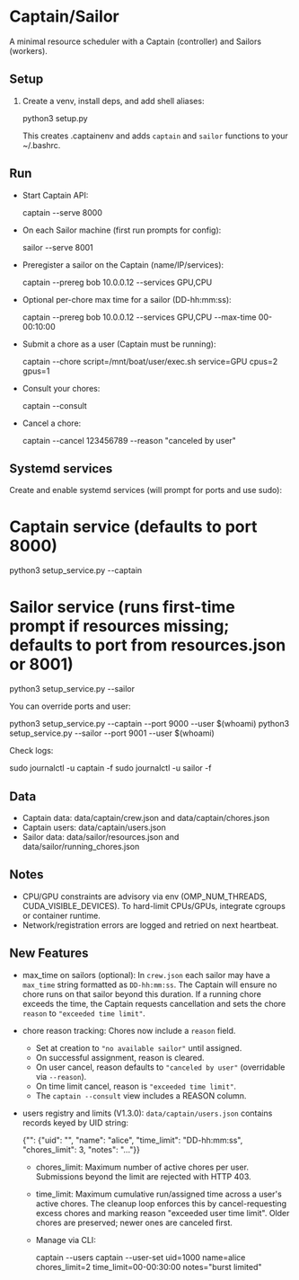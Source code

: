 # Captain/Sailor

A minimal resource scheduler with a Captain (controller) and Sailors (workers).

## Setup

1. Create a venv, install deps, and add shell aliases:

   python3 setup.py

   This creates .captainenv and adds `captain` and `sailor` functions to your ~/.bashrc.

## Run

- Start Captain API:

  captain --serve 8000

- On each Sailor machine (first run prompts for config):

  sailor --serve 8001

- Preregister a sailor on the Captain (name/IP/services):

  captain --prereg bob 10.0.0.12 --services GPU,CPU

- Optional per-chore max time for a sailor (DD-hh:mm:ss):

  captain --prereg bob 10.0.0.12 --services GPU,CPU --max-time 00-00:10:00

- Submit a chore as a user (Captain must be running):

  captain --chore script=/mnt/boat/user/exec.sh service=GPU cpus=2 gpus=1

- Consult your chores:

  captain --consult

- Cancel a chore:

  captain --cancel 123456789 --reason "canceled by user"

## Systemd services

Create and enable systemd services (will prompt for ports and use sudo):

  # Captain service (defaults to port 8000)
  python3 setup_service.py --captain

  # Sailor service (runs first-time prompt if resources missing; defaults to port from resources.json or 8001)
  python3 setup_service.py --sailor

You can override ports and user:

  python3 setup_service.py --captain --port 9000 --user $(whoami)
  python3 setup_service.py --sailor --port 9001 --user $(whoami)

Check logs:

  sudo journalctl -u captain -f
  sudo journalctl -u sailor -f

## Data

- Captain data: data/captain/crew.json and data/captain/chores.json
- Captain users: data/captain/users.json
- Sailor data: data/sailor/resources.json and data/sailor/running_chores.json

## Notes

- CPU/GPU constraints are advisory via env (OMP_NUM_THREADS, CUDA_VISIBLE_DEVICES). To hard-limit CPUs/GPUs, integrate cgroups or container runtime.
- Network/registration errors are logged and retried on next heartbeat.

## New Features

- max_time on sailors (optional): In `crew.json` each sailor may have a `max_time` string formatted as `DD-hh:mm:ss`. The Captain will ensure no chore runs on that sailor beyond this duration. If a running chore exceeds the time, the Captain requests cancellation and sets the chore `reason` to `"exceeded time limit"`.
- chore reason tracking: Chores now include a `reason` field.
  - Set at creation to `"no available sailor"` until assigned.
  - On successful assignment, reason is cleared.
  - On user cancel, reason defaults to `"canceled by user"` (overridable via `--reason`).
  - On time limit cancel, reason is `"exceeded time limit"`.
  - The `captain --consult` view includes a REASON column.

- users registry and limits (V1.3.0): `data/captain/users.json` contains records keyed by UID string:

  {"<UID>": {"uid": "<UID>", "name": "alice", "time_limit": "DD-hh:mm:ss", "chores_limit": 3, "notes": "..."}}

  - chores_limit: Maximum number of active chores per user. Submissions beyond the limit are rejected with HTTP 403.
  - time_limit: Maximum cumulative run/assigned time across a user's active chores. The cleanup loop enforces this by cancel-requesting excess chores and marking reason "exceeded user time limit". Older chores are preserved; newer ones are canceled first.
  - Manage via CLI:

    captain --users
    captain --user-set uid=1000 name=alice chores_limit=2 time_limit=00-00:30:00 notes="burst limited"
